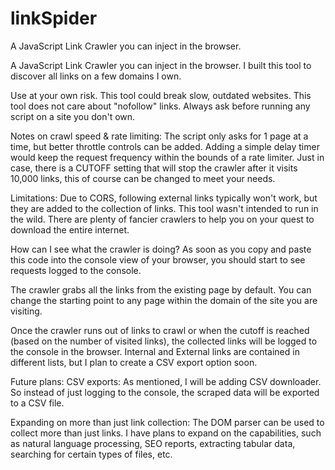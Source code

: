 # linkSpider
A JavaScript Link Crawler you can inject in the browser.

A JavaScript Link Crawler you can inject in the browser.  I built this tool to discover all links on a few domains I own.

Use at your own risk. This tool could break slow, outdated websites. This tool does not care about "nofollow" links. Always ask before running any script on a site you don't own. 

Notes on crawl speed & rate limiting: The script only asks for 1 page at a time, but better throttle controls can be added. Adding a simple delay timer would keep the request frequency within the bounds of a rate limiter. 
Just in case, there is a CUTOFF setting that will stop the crawler after it visits 10,000 links, this of course can be changed to meet your needs.

Limitations:
Due to CORS, following external links typically won't work, but they are added to the collection of links. This tool wasn't intended to run in the wild. There are plenty of fancier crawlers to help you on your quest to download the entire internet.

How can I see what the crawler is doing?
As soon as you copy and paste this code into the console view of your browser, you should start to see requests logged to the console.

The crawler grabs all the links from the existing page by default. You can change the starting point to any page within the domain of the site you are visiting.

Once the crawler runs out of links to crawl or when the cutoff is reached (based on the number of visited links), the collected links will be logged to the console in the browser. Internal and External links are contained in different lists, but I plan to create a CSV export option soon.

Future plans:
CSV exports:
As mentioned, I will be adding CSV downloader. So instead of just logging to the console, the scraped data will be exported to a CSV file.

Expanding on more than just link collection:
The DOM parser can be used to collect more than just links. I have plans to expand on the capabilities, such as natural language processing, SEO reports, extracting tabular data, searching for certain types of files, etc.
